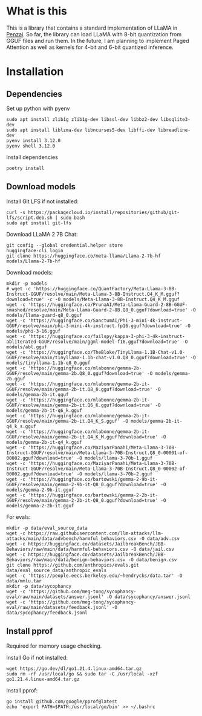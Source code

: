 # What is this
This is a library that contains a standard implementation of LLaMA in [Penzai](https://github.com/google-deepmind/penzai). So far, the library can load LLaMA with 8-bit quantization from GGUF files and run them. In the future, I am planning to implement Paged Attention as well as kernels for 4-bit and 6-bit quantized inference.

# Installation

## Dependencies

Set up python with pyenv

```
sudo apt install zlib1g zlib1g-dev libssl-dev libbz2-dev libsqlite3-dev
sudo apt install liblzma-dev libncurses5-dev libffi-dev libreadline-dev
pyenv install 3.12.0
pyenv shell 3.12.0
```

Install dependencies

```
poetry install
```

## Download models

Install Git LFS if not installed:

```
curl -s https://packagecloud.io/install/repositories/github/git-lfs/script.deb.sh | sudo bash
sudo apt install git-lfs
```

Download LLaMA 2 7B Chat:

```
git config --global credential.helper store
huggingface-cli login
git clone https://huggingface.co/meta-llama/Llama-2-7b-hf models/Llama-2-7b-hf
```

Download models:

```
mkdir -p models
# wget -c 'https://huggingface.co/QuantFactory/Meta-Llama-3-8B-Instruct-GGUF/resolve/main/Meta-Llama-3-8B-Instruct.Q4_K_M.gguf?download=true' -c -O models/Meta-Llama-3-8B-Instruct.Q4_K_M.gguf
wget -c 'https://huggingface.co/PrunaAI/Meta-Llama-Guard-2-8B-GGUF-smashed/resolve/main/Meta-Llama-Guard-2-8B.Q8_0.gguf?download=true' -O models/llama-guard-q8_0.gguf
wget -c 'https://huggingface.co/SanctumAI/Phi-3-mini-4k-instruct-GGUF/resolve/main/phi-3-mini-4k-instruct.fp16.gguf?download=true' -O models/phi-3-16.gguf
wget -c 'https://huggingface.co/failspy/kappa-3-phi-3-4k-instruct-abliterated-GGUF/resolve/main/ggml-model-f16.gguf?download=true' -O models/abl.gguf
wget -c 'https://huggingface.co/TheBloke/TinyLlama-1.1B-Chat-v1.0-GGUF/resolve/main/tinyllama-1.1b-chat-v1.0.Q8_0.gguf?download=true' -O models/tinyllama-1.1b-q8_0.gguf
wget -c 'https://huggingface.co/mlabonne/gemma-2b-GGUF/resolve/main/gemma-2b.Q8_0.gguf?download=true' -O models/gemma-2b.gguf
wget -c 'https://huggingface.co/mlabonne/gemma-2b-it-GGUF/resolve/main/gemma-2b-it.Q8_0.gguf?download=true' -O models/gemma-2b-it.gguf
wget -c 'https://huggingface.co/mlabonne/gemma-2b-it-GGUF/resolve/main/gemma-2b-it.Q6_K.gguf?download=true' -O models/gemma-2b-it-q6_k.gguf
wget -c 'https://huggingface.co/mlabonne/gemma-2b-it-GGUF/resolve/main/gemma-2b-it.Q4_K_S.gguf' -O models/gemma-2b-it-q4_k_s.gguf
wget -c 'https://huggingface.co/mlabonne/gemma-2b-it-GGUF/resolve/main/gemma-2b-it.Q4_K_M.gguf?download=true' -O models/gemma-2b-it-q4_k.gguf
wget -c 'https://huggingface.co/MaziyarPanahi/Meta-Llama-3-70B-Instruct-GGUF/resolve/main/Meta-Llama-3-70B-Instruct.Q8_0-00001-of-00002.gguf?download=true' -O models/llama-3-70b-1.gguf
wget -c 'https://huggingface.co/MaziyarPanahi/Meta-Llama-3-70B-Instruct-GGUF/resolve/main/Meta-Llama-3-70B-Instruct.Q8_0-00002-of-00002.gguf?download=true' -O models/llama-3-70b-2.gguf
wget -c 'https://huggingface.co/bartowski/gemma-2-9b-it-GGUF/resolve/main/gemma-2-9b-it-Q8_0.gguf?download=true' -O models/gemma-2-9b-it.gguf
wget -c 'https://huggingface.co/bartowski/gemma-2-2b-it-GGUF/resolve/main/gemma-2-2b-it-Q8_0.gguf?download=true' -O models/gemma-2-2b-it.gguf
```

For evals:
```
mkdir -p data/eval_source_data
wget -c https://raw.githubusercontent.com/llm-attacks/llm-attacks/main/data/advbench/harmful_behaviors.csv -O data/adv.csv
wget -c https://huggingface.co/datasets/JailbreakBench/JBB-Behaviors/raw/main/data/harmful-behaviors.csv -O data/jail.csv
wget -c https://huggingface.co/datasets/JailbreakBench/JBB-Behaviors/raw/main/data/benign-behaviors.csv -O data/benign.csv
git clone https://github.com/anthropics/evals.git data/eval_source_data/anthropic_evals
wget -c 'https://people.eecs.berkeley.edu/~hendrycks/data.tar' -O data/mmlu.tar
mkdir -p data/sycophancy
wget -c 'https://github.com/meg-tong/sycophancy-eval/raw/main/datasets/answer.jsonl' -O data/sycophancy/answer.jsonl
wget -c 'https://github.com/meg-tong/sycophancy-eval/raw/main/datasets/feedback.jsonl' -O data/sycophancy/feedback.jsonl
```

## Install pprof

Required for memory usage checking.

Install Go if not installed:

```
wget https://go.dev/dl/go1.21.4.linux-amd64.tar.gz
sudo rm -rf /usr/local/go && sudo tar -C /usr/local -xzf go1.21.4.linux-amd64.tar.gz
```

Install pprof:

```
go install github.com/google/pprof@latest
echo 'export PATH=$PATH:/usr/local/go/bin' >> ~/.bashrc
```
